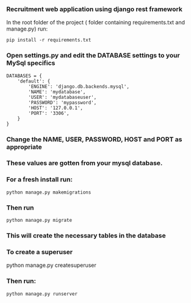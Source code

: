 ### Recruitment web application using django rest framework
In the root folder of the project ( folder containing requirements.txt and manage.py)
run:
```
pip install -r requirements.txt
```


### Open settings.py and edit the DATABASE settings to your MySql specifics
```
DATABASES = {
    'default': {
        'ENGINE': 'django.db.backends.mysql',
        'NAME': 'mydatabase',
        'USER': 'mydatabaseuser',
        'PASSWORD': 'mypassword',
        'HOST': '127.0.0.1',
        'PORT': '3306',
    }
}

```
### Change the NAME, USER, PASSWORD, HOST  and PORT  as appropriate

### These values are gotten from your mysql database.


### For a fresh install run:
```
python manage.py makemigrations
```
### Then run
```
python manage.py migrate
```
### This will create the necessary tables in the database

### To create a superuser
python manage.py createsuperuser

### Then run:
```
python manage.py runserver
```